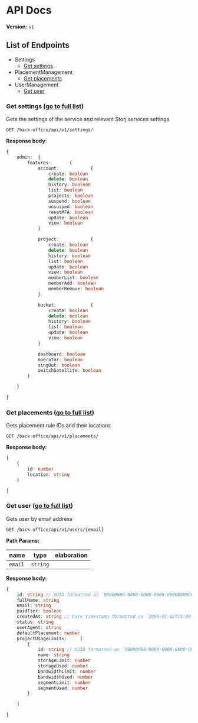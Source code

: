 # API Docs

**Version:** `v1`

<h2 id='list-of-endpoints'>List of Endpoints</h2>

* Settings
  * [Get settings](#settings-get-settings)
* PlacementManagement
  * [Get placements](#placementmanagement-get-placements)
* UserManagement
  * [Get user](#usermanagement-get-user)

<h3 id='settings-get-settings'>Get settings (<a href='#list-of-endpoints'>go to full list</a>)</h3>

Gets the settings of the service and relevant Storj services settings

`GET /back-office/api/v1/settings/`

**Response body:**

```typescript
{
	admin: 	{
		features: 		{
			account: 			{
				create: boolean
				delete: boolean
				history: boolean
				list: boolean
				projects: boolean
				suspend: boolean
				unsusped: boolean
				resetMFA: boolean
				update: boolean
				view: boolean
			}

			project: 			{
				create: boolean
				delete: boolean
				history: boolean
				list: boolean
				update: boolean
				view: boolean
				memberList: boolean
				memberAdd: boolean
				memberRemove: boolean
			}

			bucket: 			{
				create: boolean
				delete: boolean
				history: boolean
				list: boolean
				update: boolean
				view: boolean
			}

			dashboard: boolean
			operator: boolean
			singOut: boolean
			switchSatellite: boolean
		}

	}

}

```

<h3 id='placementmanagement-get-placements'>Get placements (<a href='#list-of-endpoints'>go to full list</a>)</h3>

Gets placement rule IDs and their locations

`GET /back-office/api/v1/placements/`

**Response body:**

```typescript
[
	{
		id: number
		location: string
	}

]

```

<h3 id='usermanagement-get-user'>Get user (<a href='#list-of-endpoints'>go to full list</a>)</h3>

Gets user by email address

`GET /back-office/api/v1/users/{email}`

**Path Params:**

| name | type | elaboration |
|---|---|---|
| `email` | `string` |  |

**Response body:**

```typescript
{
	id: string // UUID formatted as `00000000-0000-0000-0000-000000000000`
	fullName: string
	email: string
	paidTier: boolean
	createdAt: string // Date timestamp formatted as `2006-01-02T15:00:00Z`
	status: string
	userAgent: string
	defaultPlacement: number
	projectUsageLimits: 	[
		{
			id: string // UUID formatted as `00000000-0000-0000-0000-000000000000`
			name: string
			storageLimit: number
			storageUsed: number
			bandwidthLimit: number
			bandwidthUsed: number
			segmentLimit: number
			segmentUsed: number
		}

	]

}

```

